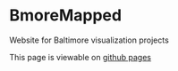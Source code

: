 # BmoreMapped
Website for Baltimore visualization projects

This page is viewable on [github pages](http://www.bmoremapped.com)
